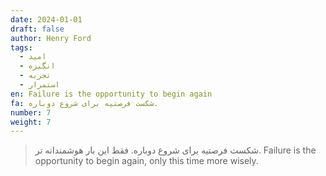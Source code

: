 ```yaml
---
date: 2024-01-01
draft: false
author: Henry Ford
tags:
  - امید
  - انگیزه
  - تجربه
  - استمرار
en: Failure is the opportunity to begin again
fa: شکست فرصتیه برای شروع دوباره.
number: 7
weight: 7
---
```

> شکست فرصتیه برای شروع دوباره. فقط این بار هوشمندانه تر.
> Failure is the opportunity to begin again, only this time more wisely.

